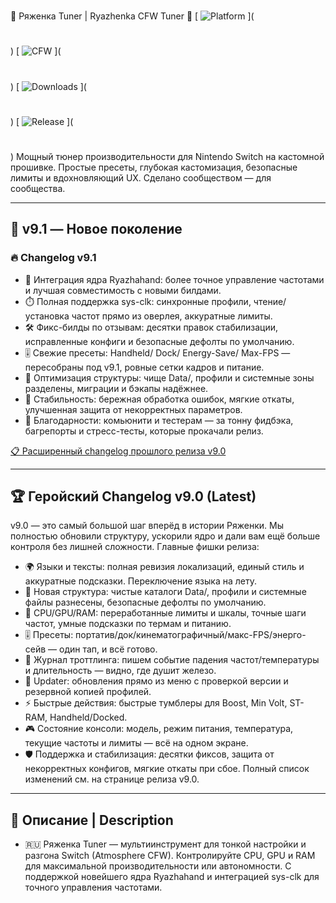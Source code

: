 # 
 🥛 Ряженка Tuner | Ryazhenka CFW Tuner 🚀
[ 
![ 
Platform 
]( 
https://img.shields.io/badge/Platform-Nintendo%20Switch-blue?logo=nintendo-switch&logoColor=white 
) 
]( 
# 
) 
[ 
![ 
CFW 
]( 
https://img.shields.io/badge/CFW-Atmosphere-red?logo=github&logoColor=white 
) 
]( 
# 
) 
[ 
![ 
Downloads 
]( 
https://img.shields.io/github/downloads/Dimasick-git/Ryazhenkabestcfw-Tuner/total?color=green 
) 
]( 
# 
) 
[ 
![ 
Release 
]( 
https://img.shields.io/github/release/Dimasick-git/Ryazhenkabestcfw-Tuner?color=blue 
) 
]( 
# 
)
Мощный тюнер производительности для Nintendo Switch на кастомной прошивке. Простые пресеты, глубокая кастомизация, безопасные лимиты и вдохновляющий UX. Сделано сообществом — для сообщества.

---
## 🚀 v9.1 — Новое поколение

### 🔥 Changelog v9.1
- 🧩 Интеграция ядра Ryazhahand: более точное управление частотами и лучшая совместимость с новыми билдами.
- ⏱️ Полная поддержка sys-clk: синхронные профили, чтение/установка частот прямо из оверлея, аккуратные лимиты.
- 🛠️ Фикс-билды по отзывам: десятки правок стабилизации, исправленные конфиги и безопасные дефолты по умолчанию.
- 🎚️ Свежие пресеты: Handheld/ Dock/ Energy-Save/ Max-FPS — пересобраны под v9.1, ровные сетки кадров и питание.
- 🧱 Оптимизация структуры: чище Data/, профили и системные зоны разделены, миграции и бэкапы надёжнее.
- 🧷 Стабильность: бережная обработка ошибок, мягкие откаты, улучшенная защита от некорректных параметров.
- 🙌 Благодарности: комьюнити и тестерам — за тонну фидбэка, багрепорты и стресс-тесты, которые прокачали релиз.

[📋 Расширенный changelog прошлого релиза v9.0](https://github.com/Dimasick-git/Ryazhenkabestcfw-Tuner/releases/tag/v9.0)

---
## 🏆 Геройский Changelog v9.0 (Latest)
v9.0 — это самый большой шаг вперёд в истории Ряженки. Мы полностью обновили структуру, ускорили ядро и дали вам ещё больше контроля без лишней сложности.
Главные фишки релиза:
- 🌍 Языки и тексты: полная ревизия локализаций, единый стиль и аккуратные подсказки. Переключение языка на лету.
- 🧩 Новая структура: чистые каталоги Data/, профили и системные файлы разнесены, безопасные дефолты по умолчанию.
- 🧠 CPU/GPU/RAM: переработанные лимиты и шкалы, точные шаги частот, умные подсказки по термам и питанию.
- 🎚️ Пресеты: портатив/док/кинематографичный/макс-FPS/энерго-сейв — один тап, и всё готово.
- 📜 Журнал троттлинга: пишем событие падения частот/температуры и длительность — видно, где душит железо.
- 🔁 Updater: обновления прямо из меню с проверкой версии и резервной копией профилей.
- ⚡ Быстрые действия: быстрые тумблеры для Boost, Min Volt, ST-RAM, Handheld/Docked.
- 🎮 Состояние консоли: модель, режим питания, температура, текущие частоты и лимиты — всё на одном экране.
- 🛡️ Поддержка и стабилизация: десятки фиксов, защита от некорректных конфигов, мягкие откаты при сбое.
Полный список изменений см. на странице релиза v9.0.

---
## 📖 Описание | Description
- 🇷🇺 Ряженка Tuner — мультиинструмент для тонкой настройки и разгона Switch (Atmosphere CFW). Контролируйте CPU, GPU и RAM для максимальной производительности или автономности. С поддержкой новейшего ядра Ryazhahand и интеграцией sys-clk для точного управления частотами.
